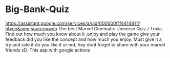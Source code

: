 # Big-Bank-Quiz
https://assistant.google.com/services/a/uid/000000f1f4414811?hl=en&amp;source=web
The best Marvel Cinematic Universe Quiz / Trivia.
Find out how much you know about it ,enjoy and play the game give your feedback did you like the concept and how much you enjoy.
Must give it a try and rate it do you like it or not, hey dont forget to share with your marvel friends xD. 
This aap with google actions
